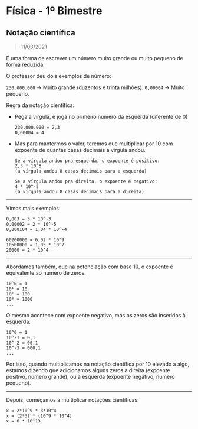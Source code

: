 # Física - 1º Bimestre

## Notação científica
> 11/03/2021

É uma forma de escrever um número muito grande ou muito pequeno de forma reduzida.

O professor deu dois exemplos de número:

`230.000.000` -> Muito grande (duzentos e trinta milhões).
`0,00004` -> Muito pequeno.

Regra da notação científica:
- Pega a vírgula, e joga no primeiro número da esquerda`(diferente de 0)
    ```
    230.000.000 = 2,3
    0,00004 = 4
    ```
- Mas para mantermos o valor, teremos que multiplicar por 10 com expoente de quantas casas decimais a vírgula andou.
    ```
    Se a vírgula andou pra esquerda, o expoente é positivo:
    2,3 * 10^8
    (a vírgula andou 8 casas decimais para a esquerda)

    Se a vírgula andou pra direita, o expoente é negativo:
    4 * 10^-5
    (a vírgula andou 8 casas decimais para a direita)
    ```

---

Vimos mais exemplos:

```
0,003 = 3 * 10^-3
0,00002 = 2 * 10^-5
0,000104 = 1,04 * 10^-4

60200000 = 6,02 * 10^9
10500000 = 1,05 * 10^7
20000 = 2 * 10^4
```

---

Abordamos também, que na potenciação com base 10, o expoente é equivalente ao número de zeros.
```
10^0 = 1
10¹ = 10
10² = 100
10³ = 1000
...
```

O mesmo acontece com expoente negativo, mas os zeros são inseridos à esquerda.
```
10^0 = 1
10^-1 = 0,1
10^-2 = 00,1
10^-3 = 000,1
...
```

Por isso, quando multiplicamos na notação científica por 10 elevado à algo, estamos dizendo que adicionamos alguns zeros à direita (expoente positivo, número grande), ou à esquerda (expoente negativo, número pequeno).

---

Depois, começamos a multiplicar notações científicas:
```
x = 2*10^9 * 3*10^4
x = (2*3) * (10^9 * 10^4)
x = 6 * 10^13
```
